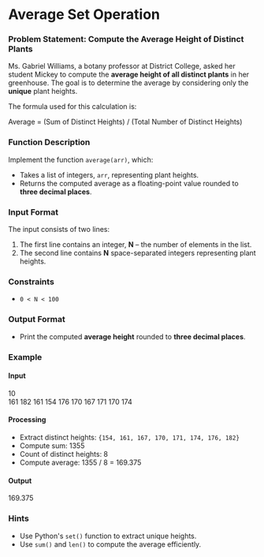 # Average Set Operation

### Problem Statement: Compute the Average Height of Distinct Plants  

Ms. Gabriel Williams, a botany professor at District College, asked her student Mickey to compute the **average height of all distinct plants** in her greenhouse. The goal is to determine the average by considering only the **unique** plant heights.  

The formula used for this calculation is:  

Average = (Sum of Distinct Heights) / (Total Number of Distinct Heights)

### Function Description  
Implement the function `average(arr)`, which:  
- Takes a list of integers, `arr`, representing plant heights.  
- Returns the computed average as a floating-point value rounded to **three decimal places**.  

### Input Format  
The input consists of two lines:  
1. The first line contains an integer, **N** – the number of elements in the list.  
2. The second line contains **N** space-separated integers representing plant heights.  

### Constraints  
- `0 < N < 100`  

### Output Format  
- Print the computed **average height** rounded to **three decimal places**.  

### Example  
#### Input 
10  
161 182 161 154 176 170 167 171 170 174  
 

#### Processing 
- Extract distinct heights: `{154, 161, 167, 170, 171, 174, 176, 182}`  
- Compute sum: 1355  
- Count of distinct heights: 8  
- Compute average: 1355 / 8 = 169.375 

#### Output    
169.375  


### Hints  
- Use Python's `set()` function to extract unique heights.  
- Use `sum()` and `len()` to compute the average efficiently.  

